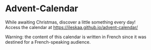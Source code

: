 # Advent-Calendar
While awaiting Christmas, discover a little something every day!   
Access the calendar at https://ileskaa.github.io/advent-calendar/
  
Warning: the content of this calendar is written in French since it was destined for a French-speaking audience.
